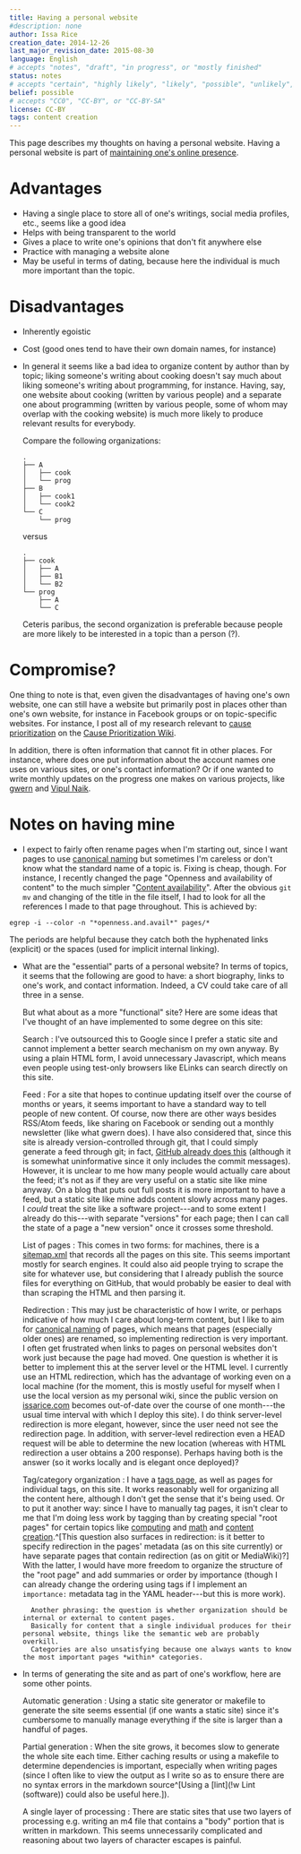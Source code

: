 ```yaml
---
title: Having a personal website
#description: none
author: Issa Rice
creation_date: 2014-12-26
last_major_revision_date: 2015-08-30
language: English
# accepts "notes", "draft", "in progress", or "mostly finished"
status: notes
# accepts "certain", "highly likely", "likely", "possible", "unlikely", "highly unlikely", "remote", "impossible", "log", "emotional", or "fiction"
belief: possible
# accepts "CC0", "CC-BY", or "CC-BY-SA"
license: CC-BY
tags: content creation
---
```


This page describes my thoughts on having a personal website.
Having a personal website is part of [maintaining one's online presence](http://info.cognitomentoring.org/wiki/Maintaining_your_online_presence).



# Advantages

- Having a single place to store all of one's writings, social media profiles, etc., seems like a good idea
- Helps with being transparent to the world
- Gives a place to write one's opinions that don't fit anywhere else
- Practice with managing a website alone
- May be useful in terms of dating, because here the individual is much more important than the topic.

# Disadvantages

- Inherently egoistic
- Cost (good ones tend to have their own domain names, for instance)
- In general it seems like a bad idea to organize content by author than by topic; liking someone's writing about cooking doesn't say much about liking someone's writing about programming, for instance.
Having, say, one website about cooking (written by various people) and a separate one about programming (written by various people, some of whom may overlap with the cooking website) is much more likely to produce relevant results for everybody.

    Compare the following organizations:

    ````
    .
    ├── A
    │   ├── cook
    │   └── prog
    ├── B
    │   ├── cook1
    │   └── cook2
    └── C
        └── prog
    ````

    versus

    ````
    .
    ├── cook
    │   ├── A
    │   ├── B1
    │   └── B2
    └── prog
        ├── A
        └── C
    ````

    Ceteris paribus, the second organization is preferable because people are more likely to be interested in a topic than a person (?).

# Compromise?

One thing to note is that, even given the disadvantages of having one's own website, one can still have a website but primarily post in places other than one's own website, for instance in Facebook groups or on topic-specific websites.
For instance, I post all of my research relevant to [cause prioritization]() on the [Cause Prioritization Wiki](http://causeprioritization.org/).

In addition, there is often information that cannot fit in other places.
For instance, where does one put information about the account names one uses on various sites, or one's contact information?
Or if one wanted to write monthly updates on the progress one makes on various projects, like [gwern](FIXME) and [Vipul Naik](FIXME).


# Notes on having mine

- I expect to fairly often rename pages when I'm starting out, since I want pages to use [canonical naming]() but sometimes I'm careless or don't know what the standard name of a topic is.
Fixing is cheap, though.
For instance, I recently changed the page "Openness and availability of content" to the much simpler "[Content availability]()".
After the obvious `git mv` and changing of the title in the file itself, I had to look for all the references I made to that page throughout.
This is achieved by:
```{.bash}
egrep -i --color -n "*openness.and.avail*" pages/*
```
The periods are helpful because they catch both the hyphenated links (explicit) or the spaces (used for implicit internal linking).

- What are the "essential" parts of a personal website?
In terms of topics, it seems that the following are good to have: a short biography, links to one's work, and contact information.
Indeed, a CV could take care of all three in a sense.

    But what about as a more "functional" site?
    Here are some ideas that I've thought of an have implemented to some degree on this site:

    Search
    :   I've outsourced this to Google since I prefer a static site and cannot implement a better search mechanism on my own anyway.
    By using a plain HTML form, I avoid unnecessary Javascript, which means even people using test-only browsers like ELinks can search directly on this site.

    Feed
    :   For a site that hopes to continue updating itself over the course of months or years, it seems important to have a standard way to tell people of new content.
    Of course, now there are other ways besides RSS/Atom feeds, like sharing on Facebook or sending out a monthly newsletter (like what gwern does).
    I have also considered that, since this site is already version-controlled through git, that I could simply generate a feed through git; in fact, [GitHub already does this](https://github.com/riceissa/issarice.com/commits/master.atom) (although it is somewhat uninformative since it only includes the commit messages).
    However, it is unclear to me how many people would actually care about the feed; it's not as if they are very useful on a static site like mine anyway.
    On a blog that puts out full posts it is more important to have a feed, but a static site like mine adds content slowly across many pages.
    I *could* treat the site like a software project---and to some extent I already do this---with separate "versions" for each page; then I can call the state of a page a "new version" once it crosses some threshold.

    List of pages
    :   This comes in two forms: for machines, there is a [sitemap.xml](sitemap.xml) that records all the pages on this site.
    This seems important mostly for search engines.
    It could also aid people trying to scrape the site for whatever use, but considering that I already publish the source files for everything on GitHub, that would probably be easier to deal with than scraping the HTML and then parsing it.

    Redirection
    :   This may just be characteristic of how I write, or perhaps indicative of how much I care about long-term content, but I like to aim for [canonical naming]() of pages, which means that pages (especially older ones) are renamed, so implementing redirection is very important.
    I often get frustrated when links to pages on personal websites don't work just because the page had moved.
    One question is whether it is better to implement this at the server level or the HTML level.
    I currently use an HTML redirection, which has the advantage of working even on a local machine (for the moment, this is mostly useful for myself when I use the local version as my personal wiki, since the public version on [issarice.com](http://issarice.com) becomes out-of-date over the course of one month---the usual time interval with which I deploy this site).
    I do think server-level redirection is more elegant, however, since the user need not see the redirection page.
    In addition, with server-level redirection even a HEAD request will be able to determine the new location (whereas with HTML redirection a user obtains a 200 response).
    Perhaps having both is the answer (so it works locally and is elegant once deployed)?

    Tag/category organization
    :   I have a [tags page](_tags/index), as well as pages for individual tags, on this site.
    It works reasonably well for organizing all the content here, although I don't get the sense that it's being used.
    Or to put it another way: since I have to manually tag pages, it isn't clear to me that I'm doing less work by tagging than by creating special "root pages" for certain topics like [computing](_tags/computing) and [math](_tags/math) and [content creation](_tags/content-creation).^[This question also surfaces in redirection: is it better to specify redirection in the pages' metadata (as on this site currently) or have separate pages that contain redirection (as on gitit or MediaWiki)?]
    With the latter, I would have more freedom to organize the structure of the "root page" and add summaries or order by importance (though I can already change the ordering using tags if I implement an `importance:` metadata tag in the YAML header---but this is more work).

        Another phrasing: the question is whether organization should be internal or external to content pages.
        Basically for content that a single individual produces for their personal website, things like the semantic web are probably overkill.
        Categories are also unsatisfying because one always wants to know the most important pages *within* categories.

- In terms of generating the site and as part of one's workflow, here are some other points.

    Automatic generation
    :   Using a static site generator or makefile to generate the site seems essential (if one wants a static site) since it's cumbersome to manually manage everything if the site is larger than a handful of pages.

    Partial generation
    :   When the site grows, it becomes slow to generate the whole site each time.
    Either caching results or using a makefile to determine dependencies is important, especially when writing pages (since I often like to view the output as I write so as to ensure there are no syntax errors in the markdown source^[Using a [lint](!w Lint (software)) could also be useful here.]).

    A single layer of processing
    :   There are static sites that use two layers of processing e.g. writing an m4 file that contains a "body" portion that is written in markdown.
    This seems unnecessarily complicated and reasoning about two layers of character escapes is painful.

